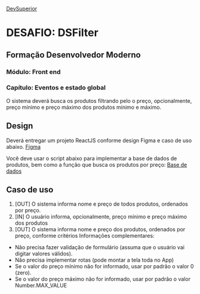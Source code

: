 [DevSuperior](https://github.com/elderbr/assets/raw/main/DevSuperior/devSuperior_icon.png?raw=true)
# DESAFIO: DSFilter 

## Formação Desenvolvedor Moderno
### Módulo: Front end
### Capítulo: Eventos e estado global

O sistema deverá busca os produtos filtrando pelo o preço, opcionalmente, preço mínimo e preço máximo dos produtos mínimo e máximo.

## Design
Deverá entregar um projeto ReactJS conforme design Figma e caso de uso abaixo.
[Figma](https://www.figma.com/file/s21JDtjv3cRyUfetFYAzIJ/DSFilter)


Você deve usar o script abaixo para implementar a base de dados de produtos, bem como a função que busca
os produtos por preço:
[Base de dados](https://gist.github.com/acenelio/fa7d03cb660b35cd9986623f1f07aeb3)

## Caso de uso
1. [OUT] O sistema informa nome e preço de todos produtos, ordenados por preço.
2. [IN] O usuário informa, opcionalmente, preço mínimo e preço máximo dos produtos
3. [OUT] O sistema informa nome e preço dos produtos, ordenados por preço, conforme critérios
Informações complementares:
- Não precisa fazer validação de formulário (assuma que o usuário vai digitar valores válidos).
- Não precisa implementar rotas (pode montar a tela toda no App)
- Se o valor do preço mínimo não for informado, usar por padrão o valor 0 (zero).
- Se o valor do preço máximo não for informado, usar por padrão o valor Number.MAX_VALUE

